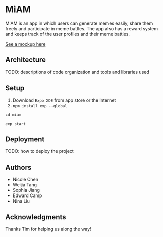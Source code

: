 
# MiAM

MiAM is an app in which users can generate memes easily, share them freely and participate in meme battles. The app also has a reward system and keeps track of the user profiles and their meme battles.

[See a mockup here](https://projects.invisionapp.com/share/9VDW1X3SU#/sceens)

## Architecture

TODO:  descriptions of code organization and tools and libraries used

## Setup
1. Download `Expo XDE` from app store or the Internet
2. `npm install exp --global`

`cd miam`

`exp start`

## Deployment

TODO: how to deploy the project

## Authors

- Nicole Chen
- Weijia Tang
- Sophia Jiang
- Edward Camp
- Nina Liu

## Acknowledgments
Thanks Tim for helping us along the way!
